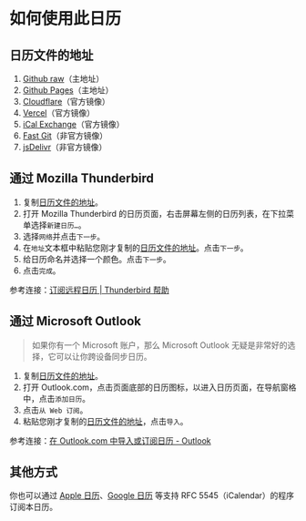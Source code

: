 # 如何使用此日历  

## 日历文件的地址  
1. [Github raw][gh]（主地址）
2. [Github Pages][ghp]（主地址）  
3. [Cloudflare][cf]（官方镜像）  
4. [Vercel][ve]（官方镜像）  
4. [iCal Exchange][ice]（官方镜像）  
5. [Fast Git][fg]（非官方镜像）  
6. [jsDelivr][jd]（非官方镜像）

## 通过 Mozilla Thunderbird  
1. 复制[日历文件的地址][ics]。  
2. 打开 Mozilla Thunderbird 的日历页面，右击屏幕左侧的日历列表，在下拉菜单选择`新建日历…`。  
3. 选择`网络`并点击`下一步`。  
4. 在`地址`文本框中粘贴您刚才复制的[日历文件的地址][ics]。点击`下一步`。  
5. 给日历命名并选择一个颜色。点击`下一步`。  
6. 点击`完成`。  

参考连接：[订阅远程日历 | Thunderbird 帮助][thunderbirdhelp]  

## 通过 Microsoft Outlook  
> 如果你有一个 Microsoft 账户，那么 Microsoft Outlook 无疑是非常好的选择，它可以让你跨设备同步日历。  
1. 复制[日历文件的地址][ics]。  
2. 打开 Outlook.com，点击页面底部的日历图标，以进入日历页面，在导航窗格中，点击`添加日历`。  
3. 点击`从 Web 订阅`。
4. 粘贴您刚才复制的[日历文件的地址][ics]，点击`导入`。

参考连接：[在 Outlook.com 中导入或订阅日历 - Outlook][outlookhelp]  

## 其他方式
你也可以通过 [Apple 日历][applehelp]、[Google 日历][googlehelp] 等支持 RFC 5545（iCalendar）的程序订阅本日历。  

[gh]: https://github.com/zhoushengdao/rocket_calendar/raw/master/rocket_calendar.ics (github.com)
[ghp]: https://zhoushengdao.github.io/rocket_calendar/rocket_calendar.ics (zhoushengdao.github.io)
[cf]: https://rocket-calendar.pages.dev/rocket_calendar.ics (rocket-calendar.pages.dev)
[ve]: https://rc-ics.vercel.app/rocket_calendar.ics (rc-ics.vercel.app)
[ice]: http://www.icalx.com/public/zhoushengdao/rocket_calendar.ics (www.icalx.com)
[fg]: https://hub.fastgit.org/zhoushengdao/rocket_calendar/raw/master/rocket_calendar.ics (hub.fastgit.org)
[jd]: https://cdn.jsdelivr.net/gh/zhoushengdao/rocket_calendar@master/usage.md (cdn.jsdelivr.net)
[ics]: #日历文件的地址
[thunderbirdhelp]: https://support.mozilla.org/zh-CN/kb/%E6%B7%BB%E5%8A%A0%E5%81%87%E6%9C%9F%E6%97%A5%E5%8E%86#w_ding-yue-yuan-cheng-ri-li
[outlookhelp]: https://support.microsoft.com/zh-cn/office/%E5%9C%A8-outlook-com-%E4%B8%AD%E5%AF%BC%E5%85%A5%E6%88%96%E8%AE%A2%E9%98%85%E6%97%A5%E5%8E%86-cff1429c-5af6-41ec-a5b4-74f2c278e98c
[applehelp]: https://support.apple.com/zh-cn/HT202361
[googlehelp]: https://support.google.com/calendar/answer/37100
